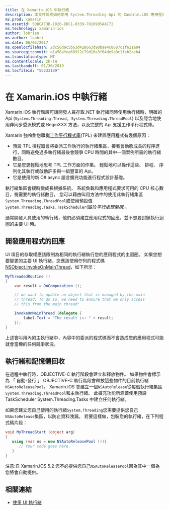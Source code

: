 ```yaml
---
title: 在 Xamarin.iOS 中執行緒
description: 本文件說明如何使用 System.Threading Api 的 Xamarin.iOS 應用程式。 它討論工作平行程式庫，建置回應迅速的應用程式，以及記憶體回收。
ms.prod: xamarin
ms.assetid: 50BCAF3B-1020-DDC1-0339-7028985AAC72
ms.technology: xamarin-ios
author: lobrien
ms.author: laobri
ms.date: 06/05/2017
ms.openlocfilehash: 2dc56d9c5b63d428663d98bae4c8687c1f621a04
ms.sourcegitcommit: a1a58afea68912c79d16a3f64de9a0c1feb2aeb4
ms.translationtype: MT
ms.contentlocale: zh-TW
ms.lasthandoff: 01/30/2019
ms.locfileid: "55233189"
---
```

# <a name="threading-in-xamarinios"></a>在 Xamarin.iOS 中執行緒

Xamarin.iOS 執行階段可讓開發人員存取.NET 執行緒同時使用執行緒時，明確的 Api (`System.Threading.Thread, System.Threading.ThreadPool`) 以及隱含地使用非同步委派模式或 BeginXXX 方法，以及完整的 Api 支援工作平行程式庫。



Xamarin 強呤魽您畷樾[工作平行程式庫](http://msdn.microsoft.com/library/dd460717.aspx)(TPL) 來建置應用程式有幾個原因：
-  預設 TPL 排程器會將委派工作執行的執行緒集區，接著會動態成長的程序進行，同時避免過多執行緒最後會競爭 CPU 時間的其中一個案例所需的執行緒數目。 
-  它是您更輕鬆地思考 TPL 工作方面的作業。 輕鬆地可以操作這些、 排程、 序列化其執行或啟動許多與一組豐富的 Api。 
-  它是使用的新 C# async 語言擴充功能進行程式設計基礎。 


執行緒集區會緩時變成長根據系統、 系統負載和應用程式要求可用的 CPU 核心數目，視需要的執行緒數目。 您可以藉由叫用方法中的使用此執行緒集區`System.Threading.ThreadPool`或使用預設值`System.Threading.Tasks.TaskScheduler`(屬於*平行處理架構*)。

通常開發人員使用的執行緒，他們必須建立應用程式的回應，並不想要封鎖執行迴圈的主要 UI 時。

 <a name="Developing_Responsive_Applications" />


## <a name="developing-responsive-applications"></a>開發應用程式的回應

UI 項目的存取權應該限制為相同的執行緒執行您的應用程式的主迴圈。 如果您想要變更的主要 UI 執行緒，您應該使用佇列的程式碼[NSObject.InvokeOnMainThread](xref:Foundation.NSObject)，如下所示：

```csharp
MyThreadedRoutine ()  
{  
    var result = DoComputation ();  

    // we want to update an object that is managed by the main
    // thread; To do so, we need to ensure that we only access
    // this from the main thread:

    InvokeOnMainThread (delegate {  
        label.Text = "The result is: " + result;  
    });
}
```

上述會叫用內的主執行緒中，內容中的委派的程式碼而不會造成您的應用程式可能就會當機的任何競爭狀況。

 <a name="Threading_and_Garbage_Collection" />


## <a name="threading-and-garbage-collection"></a>執行緒和記憶體回收

在過程中執行時，OBJECTIVE-C 執行階段會建立和釋放物件。 如果物件會標示為 「 自動-發行 」 OBJECTIVE-C 執行階段會釋放這些物件的目前執行緒`NSAutoReleasePool`。 Xamarin.iOS 會建立一個`NSAutoRelease`從每個執行緒集區`System.Threading.ThreadPool`和主執行緒。 此擴充功能所涵蓋使用預設 TaskScheduler System.Threading.Tasks 中建立任何執行緒。

如果您建立您自己使用的執行緒`System.Threading`您需要提供您自己`NSAutoRelease`集區，以防止資料洩漏。 若要這樣做，包裝您的執行緒，在下列程式碼片段：

```csharp
void MyThreadStart (object arg)
{
   using (var ns = new NSAutoReleasePool ()){
      // Your code goes here.
   }
}
```

注意:自 Xamarin.iOS 5.2 您不必提供您自己`NSAutoReleasePool`因為其中一個為您將會自動提供。


## <a name="related-links"></a>相關連結

- [使用 UI 執行緒](~/ios/user-interface/ios-ui/ui-thread.md)
